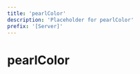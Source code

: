 ```yaml
---
title: 'pearlColor'
description: 'Placeholder for pearlColor'
prefix: '[Server]'
---
```


# pearlColor
